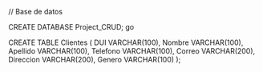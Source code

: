 // Base de datos

CREATE DATABASE Project_CRUD;
go

CREATE TABLE Clientes (
DUI			VARCHAR(100),
Nombre		VARCHAR(100),
Apellido	VARCHAR(100),
Telefono	VARCHAR(100),
Correo		VARCHAR(200),
Direccion	VARCHAR(200),
Genero		VARCHAR(100)
);
